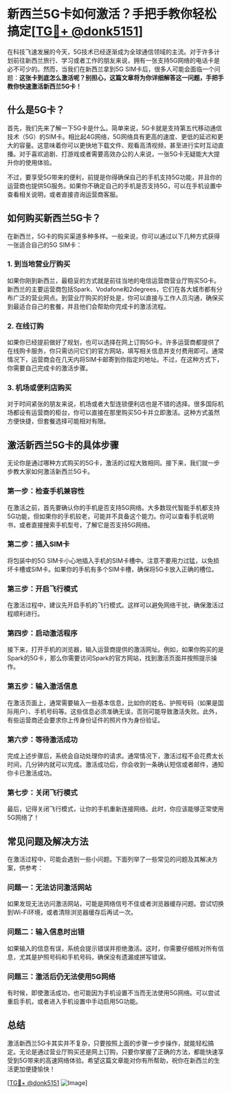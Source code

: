 # 新西兰5G卡如何激活？手把手教你轻松搞定[[TG💪+ @donk5151](https://t.me/s/donk5151)]

在科技飞速发展的今天，5G技术已经逐渐成为全球通信领域的主流。对于许多计划前往新西兰旅行、学习或者工作的朋友来说，拥有一张支持5G网络的电话卡是必不可少的。然而，当我们在新西兰拿到5G SIM卡后，很多人可能会面临一个问题：**这张卡到底怎么激活呢？别担心，这篇文章将为你详细解答这一问题，手把手教你快速激活新西兰5G卡！**

## 什么是5G卡？

首先，我们先来了解一下5G卡是什么。简单来说，5G卡就是支持第五代移动通信技术（5G）的SIM卡。相比起4G网络，5G网络具有更高的速度、更低的延迟和更大的容量。这意味着你可以更快地下载文件、观看高清视频，甚至进行实时互动直播。对于喜欢追剧、打游戏或者需要高效办公的人来说，一张5G卡无疑能大大提升你的使用体验。

不过，要享受5G带来的便利，前提是你得确保自己的手机支持5G功能，并且你的运营商也提供5G服务。如果你不确定自己的手机是否支持5G，可以在手机设置中查看相关说明，或者直接咨询运营商客服。

## 如何购买新西兰5G卡？

在新西兰，5G卡的购买渠道多种多样。一般来说，你可以通过以下几种方式获得一张适合自己的5G SIM卡：

### 1. 到当地营业厅购买

如果你刚到新西兰，最稳妥的方式就是前往当地的电信运营商营业厅购买5G卡。新西兰的主要运营商包括Spark、Vodafone和2degrees，它们在各大城市都有分布广泛的营业网点。到营业厅购买的好处是，你可以直接与工作人员沟通，确保买到最适合自己的套餐，并且他们会帮助你完成卡的激活流程。

### 2. 在线订购

如果你已经提前做好了规划，也可以选择在网上订购5G卡。许多运营商都提供了在线购卡服务，你只需访问它们的官方网站，填写相关信息并支付费用即可。通常情况下，运营商会在几天内将SIM卡邮寄到你指定的地址。不过，在这种方式下，你需要自己完成卡的激活步骤。

### 3. 机场或便利店购买

对于时间紧张的朋友来说，机场或者大型连锁便利店也是不错的选择。很多国际机场都设有运营商的柜台，你可以直接在那里购买5G卡并立即激活。这种方式虽然方便快捷，但套餐选择可能相对有限。

## 激活新西兰5G卡的具体步骤

无论你是通过哪种方式购买的5G卡，激活的过程大致相同。接下来，我们就一步步教大家如何激活新西兰5G卡。

### 第一步：检查手机兼容性

在激活之前，首先要确认你的手机是否支持5G网络。大多数现代智能手机都支持5G功能，但如果你的手机较老，可能并不具备这个能力。你可以查看手机说明书，或者直接搜索手机型号，了解它是否支持5G网络。

### 第二步：插入SIM卡

将包装中的5G SIM卡小心地插入手机的SIM卡槽中。注意不要用力过猛，以免损坏卡槽或SIM卡。如果你的手机有多个SIM卡槽，确保将5G卡放入正确的槽位。

### 第三步：开启飞行模式

在激活过程中，建议先开启手机的飞行模式。这样可以避免网络干扰，确保激活过程顺利进行。

### 第四步：启动激活程序

接下来，打开手机的浏览器，输入运营商提供的激活网址。例如，如果你购买的是Spark的5G卡，那么你需要访问Spark的官方网站，找到激活页面并按照提示操作。

### 第五步：输入激活信息

在激活页面上，通常需要输入一些基本信息，比如你的姓名、护照号码（如果是国际用户）、手机号码等。这些信息必须准确无误，否则可能导致激活失败。此外，有些运营商还会要求你上传身份证件的照片作为身份验证。

### 第六步：等待激活成功

完成上述步骤后，系统会自动处理你的请求。通常情况下，激活过程不会花费太长时间，几分钟内就可以完成。激活成功后，你会收到一条确认短信或者邮件，通知你卡已激活成功。

### 第七步：关闭飞行模式

最后，记得关闭飞行模式，让你的手机重新连接网络。此时，你应该能够正常使用5G网络了！

## 常见问题及解决方法

在激活过程中，可能会遇到一些小问题。下面列举了一些常见的问题及其解决方案，供参考：

### 问题一：无法访问激活网站

如果发现无法访问激活网站，可能是网络信号不佳或者浏览器缓存问题。尝试切换到Wi-Fi环境，或者清除浏览器缓存后再试一次。

### 问题二：输入信息时出错

如果输入的信息有误，系统会提示错误并拒绝激活。这时，你需要仔细核对所有信息，尤其是护照号码和手机号码，确保没有遗漏或拼写错误。

### 问题三：激活后仍无法使用5G网络

有时候，即使激活成功，也可能因为手机设置不当而无法使用5G网络。可以尝试重启手机，或者进入手机设置中手动启用5G功能。

## 总结

激活新西兰5G卡其实并不复杂，只要按照上面的步骤一步步操作，就能轻松搞定。无论是通过营业厅购买还是网上订购，只要你掌握了正确的方法，都能快速享受到5G带来的高速网络体验。希望这篇文章能对你有所帮助，祝你在新西兰的生活更加便捷愉快！

[[TG💪+ @donk5151](https://t.me/s/donk5151) ![Image](https://i.postimg.cc/rwNCRYN7/Snipaste-2025-04-30-17-27-05.png)]